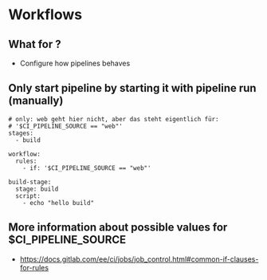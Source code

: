 # Workflows 

## What for ? 
  * Configure how pipelines behaves

## Only start pipeline by starting it with pipeline run (manually) 

```
# only: web geht hier nicht, aber das steht eigentlich für:
# '$CI_PIPELINE_SOURCE == "web"'
stages:
  - build 

workflow:
  rules:
    - if: '$CI_PIPELINE_SOURCE == "web"'

build-stage:
  stage: build  
  script: 
    - echo "hello build" 

```

## More information about possible values for $CI_PIPELINE_SOURCE 

  * https://docs.gitlab.com/ee/ci/jobs/job_control.html#common-if-clauses-for-rules
